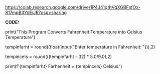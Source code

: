 https://colab.research.google.com/drive/1P4J41q4tVqXGBFsfOx-817mpB3YdEiJR?usp=sharing


**CODE:**

print("This Program Converts Fahrenheit Temperature into Celsius Temperature")

tempinfarht = round((float(input("Enter temperature in Fahrenheit: "))),2)

tempincels = round(((tempinfarht - 32) * 5.0/9.0),2)

print(f'{tempinfarht} Farhenheit  = {tempincels} Celsius.')

